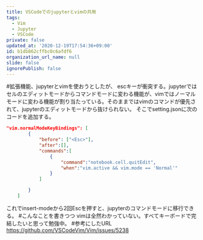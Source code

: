 ```yaml
---
title: VSCodeでのjupyterとvimの共用
tags:
  - Vim
  - Jupyter
  - VSCode
private: false
updated_at: '2020-12-19T17:54:36+09:00'
id: b1db862cffbc0c6afdf6
organization_url_name: null
slide: false
ignorePublish: false
---
```

#拡張機能、jupyterとvimを使おうとしたが、
escキーが衝突する。jupyterではセルのエディットモードからコマンドモードに変わる機能が、vimではノーマルモードに変わる機能が割り当たっている。そのままではvimのコマンドが優先されて、jupyterのエディットモードから抜けられない。
そこでsetting.jsonに次のコードを追加する。

```javascript:setting.json
"vim.normalModeKeyBindings": [
        {
            "before": ["<Esc>"],
            "after":[],
            "commands":[
                {
                    "command":"notebook.cell.quitEdit",
                    "when":"vim.active && vim.mode == 'Normal'"
                }
            ]

        }
    ]

```
これでinsert-modeから2回Escを押すと、jupyterのコマンドモードに移行できる。
#こんなことを書きつつ
vimは全然わかっていない。すべてキーボードで完結したいと思って勉強中。
#参考にしたURL
https://github.com/VSCodeVim/Vim/issues/5238
